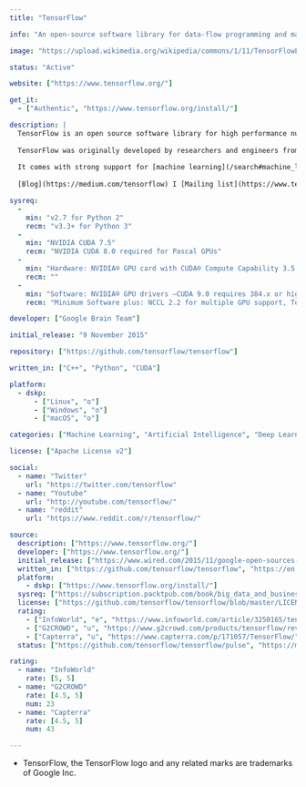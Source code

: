 ```yaml
---
title: "TensorFlow"

info: "An open-source software library for data-flow programming and machine learning applications such as neural networks"

image: "https://upload.wikimedia.org/wikipedia/commons/1/11/TensorFlowLogo.svg"

status: "Active"

website: ["https://www.tensorflow.org/"]

get_it:
  - ["Authentic", "https://www.tensorflow.org/install/"]

description: |
  TensorFlow is an open source software library for high performance numerical computation. Its flexible architecture allows easy deployment of computation across a variety of platforms (CPUs, GPUs, TPUs), and from desktops to clusters of servers to mobile and edge devices.
  
  TensorFlow was originally developed by researchers and engineers from the Google Brain team within Google’s AI organization.
  
  It comes with strong support for [machine learning](/search#machine_learning) and [deep learning](/search#deep_learning) and the flexible numerical computation core is used across many other scientific domains.
  
  [Blog](https://medium.com/tensorflow) I [Mailing list](https://www.tensorflow.org/community/lists) I [Stack Overflow](https://stackoverflow.com/questions/tagged/tensorflow) I [Tutorials](https://www.tensorflow.org/tutorials/) I [FAQ](https://www.tensorflow.org/guide/faq)

sysreq:
  -
    min: "v2.7 for Python 2"
    recm: "v3.3+ for Python 3"
  -
    min: "NVIDIA CUDA 7.5"
    recm: "NVIDIA CUDA 8.0 required for Pascal GPUs"
  -
    min: "Hardware: NVIDIA® GPU card with CUDA® Compute Capability 3.5 or higher"
    recm: ""
  -
    min: "Software: NVIDIA® GPU drivers —CUDA 9.0 requires 384.x or higher, CUDA® Toolkit —TensorFlow supports CUDA 9.0, CUPTI ships with the CUDA Toolkit, cuDNN SDK (>= 7.2)"
    recm: "Minimum Software plus: NCCL 2.2 for multiple GPU support, TensorRT 4.0 to improve latency and throughput for inference on some models"

developer: ["Google Brain Team"]

initial_release: "9 November 2015"

repository: ["https://github.com/tensorflow/tensorflow"]

written_in: ["C++", "Python", "CUDA"]

platform:
  - dskp:
      - ["Linux", "o"]
      - ["Windows", "o"]
      - ["macOS", "o"]

categories: ["Machine Learning", "Artificial Intelligence", "Deep Learning", "Library"]

license: ["Apache License v2"]

social:
  - name: "Twitter"
    url: "https://twitter.com/tensorflow"
  - name: "Youtube"
    url: "http://youtube.com/tensorflow/"
  - name: "reddit"
    url: "https://www.reddit.com/r/tensorflow/"

source:
  description: ["https://www.tensorflow.org/"]
  developer: ["https://www.tensorflow.org/"]
  initial_release: ["https://www.wired.com/2015/11/google-open-sources-its-artificial-intelligence-engine/"]
  written_in: ["https://github.com/tensorflow/tensorflow", "https://en.wikipedia.org/wiki/TensorFlow"]
  platform:
    - dskp: ["https://www.tensorflow.org/install/"]
  sysreq: ["https://subscription.packtpub.com/book/big_data_and_business_intelligence/9781786469786/2/ch02lvl1sec18/requirements-for-running-tensorflow-with-gpu-from-nvidia", "https://www.tensorflow.org/install/gpu"]
  license: ["https://github.com/tensorflow/tensorflow/blob/master/LICENSE"]
  rating:
    - ["InfoWorld", "e", "https://www.infoworld.com/article/3250165/tensorflow/tensorflow-review-the-best-deep-learning-library-gets-better.html"]
    - ["G2CROWD", "u", "https://www.g2crowd.com/products/tensorflow/reviews"]
    - ["Capterra", "u", "https://www.capterra.com/p/171057/TensorFlow/"]
  status: ["https://github.com/tensorflow/tensorflow/pulse", "https://medium.com/tensorflow"]

rating:
  - name: "InfoWorld"
    rate: [5, 5]
  - name: "G2CROWD"
    rate: [4.5, 5]
    num: 23
  - name: "Capterra"
    rate: [4.5, 5]
    num: 43

---
```

* TensorFlow, the TensorFlow logo and any related marks are trademarks of Google Inc.